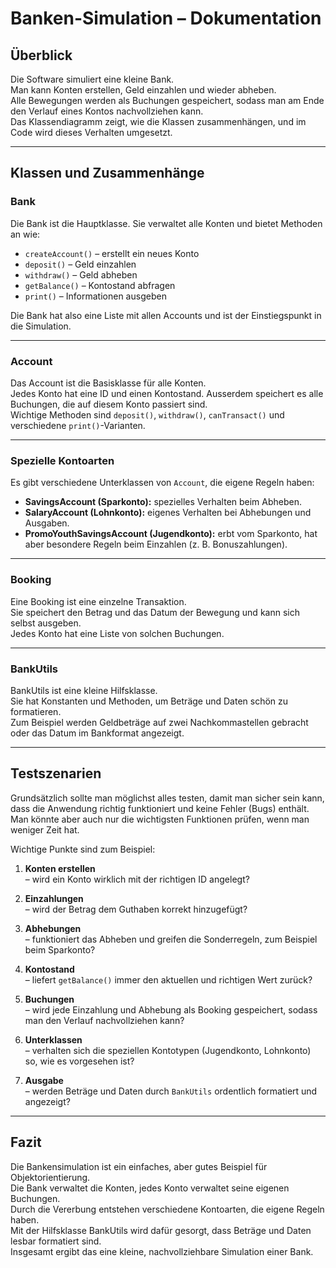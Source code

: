 # Banken-Simulation – Dokumentation

## Überblick
Die Software simuliert eine kleine Bank.  
Man kann Konten erstellen, Geld einzahlen und wieder abheben.  
Alle Bewegungen werden als Buchungen gespeichert, sodass man am Ende den Verlauf eines Kontos nachvollziehen kann.  
Das Klassendiagramm zeigt, wie die Klassen zusammenhängen, und im Code wird dieses Verhalten umgesetzt.

---

## Klassen und Zusammenhänge

### Bank
Die Bank ist die Hauptklasse. Sie verwaltet alle Konten und bietet Methoden an wie:
- `createAccount()` – erstellt ein neues Konto
- `deposit()` – Geld einzahlen
- `withdraw()` – Geld abheben
- `getBalance()` – Kontostand abfragen
- `print()` – Informationen ausgeben  

Die Bank hat also eine Liste mit allen Accounts und ist der Einstiegspunkt in die Simulation.

---

### Account
Das Account ist die Basisklasse für alle Konten.  
Jedes Konto hat eine ID und einen Kontostand. Ausserdem speichert es alle Buchungen, die auf diesem Konto passiert sind.  
Wichtige Methoden sind `deposit()`, `withdraw()`, `canTransact()` und verschiedene `print()`-Varianten.  

---

### Spezielle Kontoarten
Es gibt verschiedene Unterklassen von `Account`, die eigene Regeln haben:
- **SavingsAccount (Sparkonto):** spezielles Verhalten beim Abheben.
- **SalaryAccount (Lohnkonto):** eigenes Verhalten bei Abhebungen und Ausgaben.
- **PromoYouthSavingsAccount (Jugendkonto):** erbt vom Sparkonto, hat aber besondere Regeln beim Einzahlen (z. B. Bonuszahlungen).

---

### Booking
Eine Booking ist eine einzelne Transaktion.  
Sie speichert den Betrag und das Datum der Bewegung und kann sich selbst ausgeben.  
Jedes Konto hat eine Liste von solchen Buchungen.

---

### BankUtils
BankUtils ist eine kleine Hilfsklasse.  
Sie hat Konstanten und Methoden, um Beträge und Daten schön zu formatieren.  
Zum Beispiel werden Geldbeträge auf zwei Nachkommastellen gebracht oder das Datum im Bankformat angezeigt.

---

## Testszenarien

Grundsätzlich sollte man möglichst alles testen, damit man sicher sein kann, dass die Anwendung richtig funktioniert und keine Fehler (Bugs) enthält.  
Man könnte aber auch nur die wichtigsten Funktionen prüfen, wenn man weniger Zeit hat.  

Wichtige Punkte sind zum Beispiel:  

1. **Konten erstellen**  
   – wird ein Konto wirklich mit der richtigen ID angelegt?  

2. **Einzahlungen**  
   – wird der Betrag dem Guthaben korrekt hinzugefügt?  

3. **Abhebungen**  
   – funktioniert das Abheben und greifen die Sonderregeln, zum Beispiel beim Sparkonto?  

4. **Kontostand**  
   – liefert `getBalance()` immer den aktuellen und richtigen Wert zurück?  

5. **Buchungen**  
   – wird jede Einzahlung und Abhebung als Booking gespeichert, sodass man den Verlauf nachvollziehen kann?  

6. **Unterklassen**  
   – verhalten sich die speziellen Kontotypen (Jugendkonto, Lohnkonto) so, wie es vorgesehen ist?  

7. **Ausgabe**  
   – werden Beträge und Daten durch `BankUtils` ordentlich formatiert und angezeigt?  


---

## Fazit
Die Bankensimulation ist ein einfaches, aber gutes Beispiel für Objektorientierung.  
Die Bank verwaltet die Konten, jedes Konto verwaltet seine eigenen Buchungen.  
Durch die Vererbung entstehen verschiedene Kontoarten, die eigene Regeln haben.  
Mit der Hilfsklasse BankUtils wird dafür gesorgt, dass Beträge und Daten lesbar formatiert sind.  
Insgesamt ergibt das eine kleine, nachvollziehbare Simulation einer Bank.
